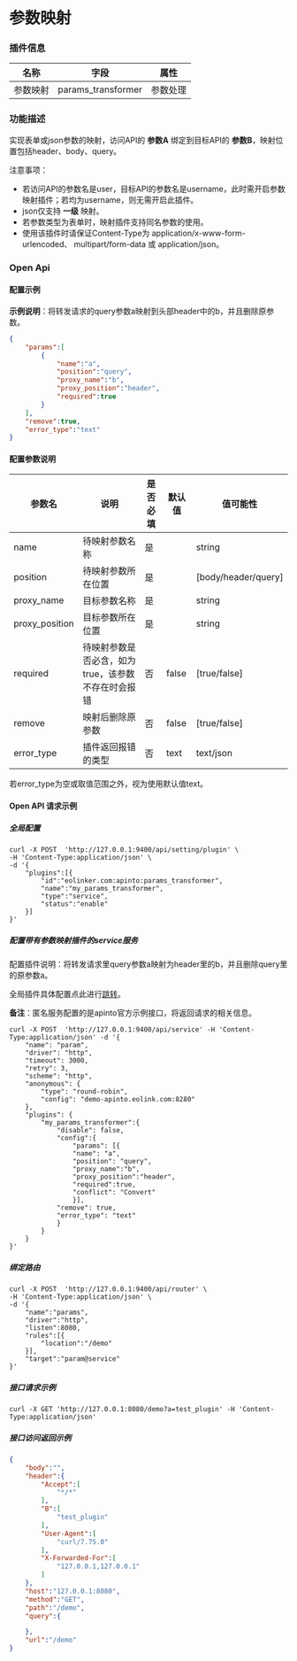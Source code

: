 # 参数映射
### 插件信息

| 名称     | 字段               | 属性     |
| -------- | ------------------ | -------- |
| 参数映射 | params_transformer | 参数处理 |

### 功能描述

实现表单或json参数的映射，访问API的 **参数A** 绑定到目标API的 **参数B**，映射位置包括header、body、query。

注意事项：

- 若访问API的参数名是user，目标API的参数名是username，此时需开启参数映射插件；若均为username，则无需开启此插件。
- json仅支持 **一级** 映射。
- 若参数类型为表单时，映射插件支持同名参数的使用。
- 使用该插件时请保证Content-Type为 application/x-www-form-urlencoded、 multipart/form-data 或 application/json。

### Open Api

#### 配置示例

**示例说明**：将转发请求的query参数a映射到头部header中的b，并且删除原参数。

```json
{
    "params":[
        {
            "name":"a",
            "position":"query",
            "proxy_name":"b",
            "proxy_position":"header",
            "required":true
        }
    ],
    "remove":true,
    "error_type":"text"
}
```



#### 配置参数说明

| 参数名         | 说明                                               | 是否必填 | 默认值 | 值可能性            |
| -------------- | -------------------------------------------------- | -------- | ------ | ------------------- |
| name           | 待映射参数名称                                     | 是       |        | string              |
| position       | 待映射参数所在位置                                 | 是       |        | [body/header/query] |
| proxy_name     | 目标参数名称                                       | 是       |        | string              |
| proxy_position | 目标参数所在位置                                   | 是       |        | string              |
| required       | 待映射参数是否必含，如为true，该参数不存在时会报错 | 否       | false  | [true/false]        |
| remove         | 映射后删除原参数                                   | 否       | false  | [true/false]        |
| error_type     | 插件返回报错的类型                                 | 否       | text   | text/json           |

若error_type为空或取值范围之外，视为使用默认值text。

#### Open API 请求示例

##### 全局配置

```shell
curl -X POST  'http://127.0.0.1:9400/api/setting/plugin' \
-H 'Content-Type:application/json' \
-d '{
    "plugins":[{
        "id":"eolinker.com:apinto:params_transformer",
        "name":"my_params_transformer",
        "type":"service",
        "status":"enable"
    }]
}'
```

##### 配置带有参数映射插件的service服务

配置插件说明：将转发请求里query参数a映射为header里的b，并且删除query里的原参数a。

全局插件具体配置点此进行[跳转](/docs/plugins)。

**备注**：匿名服务配置的是apinto官方示例接口，将返回请求的相关信息。

```shell
curl -X POST  'http://127.0.0.1:9400/api/service' -H 'Content-Type:application/json' -d '{
    "name": "param",
    "driver": "http",
    "timeout": 3000,
    "retry": 3,
    "scheme": "http",
    "anonymous": {
        "type": "round-robin",
        "config": "demo-apinto.eolink.com:8280"
    },
    "plugins": {
        "my_params_transformer":{
            "disable": false,
            "config":{
                "params": [{
                "name": "a",
                "position": "query",
                "proxy_name":"b",
                "proxy_position":"header",
                "required":true,
                "conflict": "Convert"
                }],
            "remove": true,
            "error_type": "text"
            }
        }
    }
}' 
```

##### 绑定路由

```shell
curl -X POST  'http://127.0.0.1:9400/api/router' \
-H 'Content-Type:application/json' \
-d '{
    "name":"params",
    "driver":"http",
    "listen":8080,
    "rules":[{
        "location":"/demo"
    }],
    "target":"param@service"
}'
```

##### 接口请求示例

```shell
curl -X GET 'http://127.0.0.1:8080/demo?a=test_plugin' -H 'Content-Type:application/json'
```

##### 接口访问返回示例

```json
{
    "body":"",
    "header":{
        "Accept":[
            "*/*"
        ],
        "B":[
            "test_plugin"
        ],
        "User-Agent":[
            "curl/7.75.0"
        ],
        "X-Forwarded-For":[
            "127.0.0.1,127.0.0.1"
        ]
    },
    "host":"127.0.0.1:8080",
    "method":"GET",
    "path":"/demo",
    "query":{

    },
    "url":"/demo"
}
```

